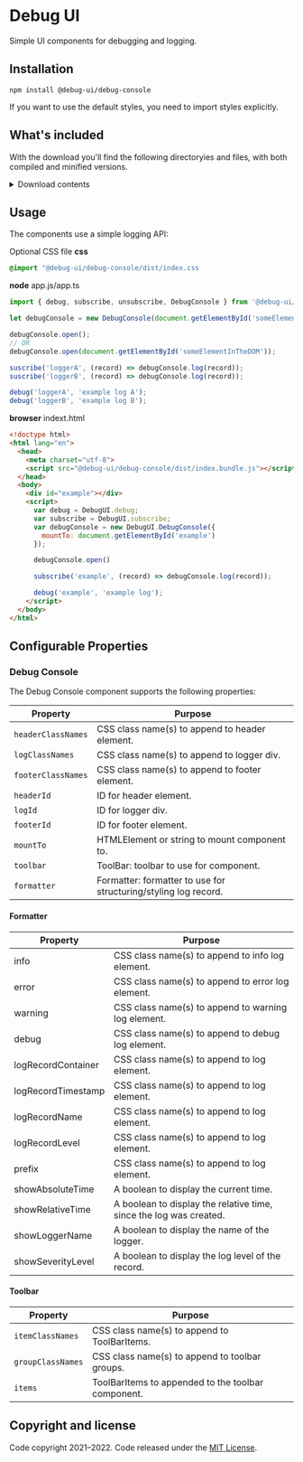 # Debug UI

Simple UI components for debugging and logging.

## Installation

```
npm install @debug-ui/debug-console
```

If you want to use the default styles, you need to import styles explicitly.

## What's included

With the download you'll find the following directoryies and files, with both compiled and minified versions.

<details>
    <summary>Download contents</summary>

    ```text
    debug-console/dist/
    ├── index.css
    ├── index.bundle.js
    ├── index.bundle.js.map
    ├── index.bundle.min.js
    ├── index.bundle.min.js.map
    ├── index.esm.js
    ├── index.esm.js.map
    ├── index.esm.min.js
    ├── index.esm.min.js.map
    ├── index.js
    ├── index.js.map
    ├── index.min.js
    └──  index.min.js.map
    ```

</details>

## Usage

The components use a simple logging API:

Optional CSS file
**css**
```css
@import "@debug-ui/debug-console/dist/index.css
```

**node**
app.js/app.ts
```js
import { debug, subscribe, unsubscribe, DebugConsole } from '@debug-ui/debug-console';

let debugConsole = new DebugConsole(document.getElementById('someElementInTheDOM'));

debugConsole.open();
// OR
debugConsole.open(document.getElementById('someElementInTheDOM'));

suscribe('loggerA', (record) => debugConsole.log(record));
suscribe('loggerB', (record) => debugConsole.log(record));

debug('loggerA', 'example log A');
debug('loggerB', 'example log B');
```

**browser**
indext.html
```html
<!doctype html>
<html lang="en">
  <head>
    <meta charset="utf-8">
    <script src="@debug-ui/debug-console/dist/index.bundle.js"></script>
  </head>
  <body>
    <div id="example"></div>
    <script>
      var debug = DebugUI.debug;
      var subscribe = DebugUI.subscribe;
      var debugConsole = new DebugUI.DebugConsole({
        mountTo: document.getElementById('example')
      });

      debugConsole.open()

      subscribe('example', (record) => debugConsole.log(record));

      debug('example', 'example log');
    </script>
  </body>
</html>
```

## Configurable Properties

### Debug Console

The Debug Console component supports the following properties:

Property              | Purpose
--------------------- | -------------
`headerClassNames`    | CSS class name(s) to append to header element.
`logClassNames`       | CSS class name(s) to append to logger div.
`footerClassNames`    | CSS class name(s) to append to footer element.
`headerId`            | ID for header element.
`logId`               | ID for logger div.
`footerId`            | ID for footer element. 
`mountTo`             | HTMLElement or string to mount component to.
`toolbar`             | ToolBar: toolbar to use for component.
`formatter`           | Formatter: formatter to use for structuring/styling log record.

#### Formatter

Property              | Purpose
--------------------- | -------------
info                  | CSS class name(s) to append to info log element.
error                 | CSS class name(s) to append to error log element.
warning               | CSS class name(s) to append to warning log element.
debug                 | CSS class name(s) to append to debug log element.
logRecordContainer    | CSS class name(s) to append to log element.
logRecordTimestamp    | CSS class name(s) to append to log element.
logRecordName         | CSS class name(s) to append to log element.
logRecordLevel        | CSS class name(s) to append to log element.
prefix                | CSS class name(s) to append to log element.
showAbsoluteTime      | A boolean to display the current time.
showRelativeTime      | A boolean to display the relative time, since the log was created.
showLoggerName        | A boolean to display the name of the logger.
showSeverityLevel     | A boolean to display the log level of the record.

#### Toolbar

Property              | Purpose
--------------------- | -------------
`itemClassNames`      | CSS class name(s) to append to ToolBarItems.
`groupClassNames`     | CSS class name(s) to append to toolbar groups.
`items`               | ToolBarItems to appended to the toolbar component.

## Copyright and license

Code copyright 2021–2022. Code released under the [MIT License](https://github.com/ivanmucyongabo/debug-console/blob/main/LICENSE).
